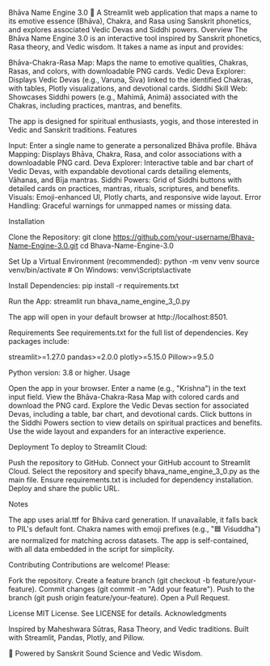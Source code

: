 Bhāva Name Engine 3.0
🌸 A Streamlit web application that maps a name to its emotive essence (Bhāva), Chakra, and Rasa using Sanskrit phonetics, and explores associated Vedic Devas and Siddhi powers.
Overview
The Bhāva Name Engine 3.0 is an interactive tool inspired by Sanskrit phonetics, Rasa theory, and Vedic wisdom. It takes a name as input and provides:

Bhāva-Chakra-Rasa Map: Maps the name to emotive qualities, Chakras, Rasas, and colors, with downloadable PNG cards.
Vedic Deva Explorer: Displays Vedic Devas (e.g., Varuṇa, Śiva) linked to the identified Chakras, with tables, Plotly visualizations, and devotional cards.
Siddhi Skill Web: Showcases Siddhi powers (e.g., Mahimā, Aṇimā) associated with the Chakras, including practices, mantras, and benefits.

The app is designed for spiritual enthusiasts, yogis, and those interested in Vedic and Sanskrit traditions.
Features

Input: Enter a single name to generate a personalized Bhāva profile.
Bhāva Mapping: Displays Bhāva, Chakra, Rasa, and color associations with a downloadable PNG card.
Deva Explorer: Interactive table and bar chart of Vedic Devas, with expandable devotional cards detailing elements, Vāhanas, and Bīja mantras.
Siddhi Powers: Grid of Siddhi buttons with detailed cards on practices, mantras, rituals, scriptures, and benefits.
Visuals: Emoji-enhanced UI, Plotly charts, and responsive wide layout.
Error Handling: Graceful warnings for unmapped names or missing data.

Installation

Clone the Repository:
git clone https://github.com/your-username/Bhava-Name-Engine-3.0.git
cd Bhava-Name-Engine-3.0


Set Up a Virtual Environment (recommended):
python -m venv venv
source venv/bin/activate  # On Windows: venv\Scripts\activate


Install Dependencies:
pip install -r requirements.txt


Run the App:
streamlit run bhava_name_engine_3_0.py

The app will open in your default browser at http://localhost:8501.


Requirements
See requirements.txt for the full list of dependencies. Key packages include:

streamlit>=1.27.0
pandas>=2.0.0
plotly>=5.15.0
Pillow>=9.5.0

Python version: 3.8 or higher.
Usage

Open the app in your browser.
Enter a name (e.g., "Krishna") in the text input field.
View the Bhāva-Chakra-Rasa Map with colored cards and download the PNG card.
Explore the Vedic Devas section for associated Devas, including a table, bar chart, and devotional cards.
Click buttons in the Siddhi Powers section to view details on spiritual practices and benefits.
Use the wide layout and expanders for an interactive experience.

Deployment
To deploy to Streamlit Cloud:

Push the repository to GitHub.
Connect your GitHub account to Streamlit Cloud.
Select the repository and specify bhava_name_engine_3_0.py as the main file.
Ensure requirements.txt is included for dependency installation.
Deploy and share the public URL.

Notes

The app uses arial.ttf for Bhāva card generation. If unavailable, it falls back to PIL's default font.
Chakra names with emoji prefixes (e.g., "🟦 Viśuddha") are normalized for matching across datasets.
The app is self-contained, with all data embedded in the script for simplicity.

Contributing
Contributions are welcome! Please:

Fork the repository.
Create a feature branch (git checkout -b feature/your-feature).
Commit changes (git commit -m "Add your feature").
Push to the branch (git push origin feature/your-feature).
Open a Pull Request.

License
MIT License. See LICENSE for details.
Acknowledgments

Inspired by Maheshwara Sūtras, Rasa Theory, and Vedic traditions.
Built with Streamlit, Pandas, Plotly, and Pillow.

🧬 Powered by Sanskrit Sound Science and Vedic Wisdom.
